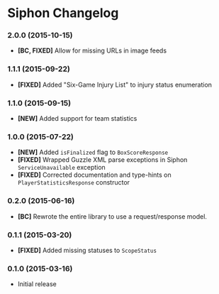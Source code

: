 # Siphon Changelog

### 2.0.0 (2015-10-15)

* **[BC, FIXED]** Allow for missing URLs in image feeds

### 1.1.1 (2015-09-22)

* **[FIXED]** Added "Six-Game Injury List" to injury status enumeration

### 1.1.0 (2015-09-15)

* **[NEW]** Added support for team statistics

### 1.0.0 (2015-07-22)

* **[NEW]** Added `isFinalized` flag to `BoxScoreResponse`
* **[FIXED]** Wrapped Guzzle XML parse exceptions in Siphon `ServiceUnavailable` exception
* **[FIXED]** Corrected documentation and type-hints on `PlayerStatisticsResponse` constructor

### 0.2.0 (2015-06-16)

* **[BC]** Rewrote the entire library to use a request/response model.

### 0.1.1 (2015-03-20)

* **[FIXED]** Added missing statuses to `ScopeStatus`

### 0.1.0 (2015-03-16)

* Initial release
